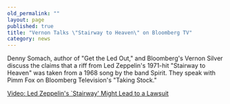 ```yaml
---
old_permalink: ""
layout: page
published: true
title: "Vernon Talks \"Stairway to Heaven\" on Bloomberg TV"
category: news
---
```


Denny Somach, author of "Get the Led Out," and Bloomberg's Vernon Silver discuss the claims that a riff from Led Zeppelin's 1971-hit "Stairway to Heaven" was taken from a 1968 song by the band Spirit. They speak with Pimm Fox on Bloomberg Television's "Taking Stock."

[Video: Led Zeppelin's `Stairway' Might Lead to a Lawsuit ](http://www.bloomberg.com/video/led-zeppelin-s-stairway-might-lead-to-a-lawsuit-ViWjBypvRYaXyzmQ~sFknA.html)
